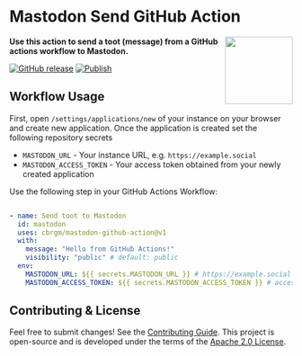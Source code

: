 # Mastodon Send GitHub Action

<img
  src="https://upload.wikimedia.org/wikipedia/commons/4/48/Mastodon_Logotype_%28Simple%29.svg"
  width="120px"
  align="right"
/>

**Use this action to send a toot (message) from a GitHub actions workflow to Mastodon.**


[![GitHub release](https://img.shields.io/github/release/cbrgm/mastodon-github-action.svg)](https://github.com/cbrgm/mastodon-github-action)
[![Publish](https://github.com/cbrgm/mastodon-github-action/actions/workflows/publish.yaml/badge.svg)](https://github.com/cbrgm/mastodon-github-action/actions/workflows/publish.yaml)


## Workflow Usage

First, open `/settings/applications/new` of your instance on your browser and create new application. Once the application is created set the following repository secrets

* `MASTODON_URL` - Your instance URL, e.g. `https://example.social`
* `MASTODON_ACCESS_TOKEN` - Your access token obtained from your newly created application

Use the following step in your GitHub Actions Workflow:

```yaml

- name: Send toot to Mastodon
  id: mastodon
  uses: cbrgm/mastodon-github-action@v1
  with:
    message: "Hello from GitHub Actions!"
    visibility: "public" # default: public
  env:
    MASTODON_URL: ${{ secrets.MASTODON_URL }} # https://example.social
    MASTODON_ACCESS_TOKEN: ${{ secrets.MASTODON_ACCESS_TOKEN }} # access token

```

## Contributing & License

Feel free to submit changes! See the [Contributing Guide](https://github.com/cbrgm/contributing/blob/master/CONTRIBUTING.md). This project is open-source
and is developed under the terms of the [Apache 2.0 License](https://github.com/cbrgm/mastodon-github-action/blob/master/LICENSE).
